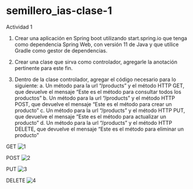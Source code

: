# semillero_ias-clase-1

Actividad 1



1.	Crear una aplicación en Spring boot utilizando start.spring.io que tenga como dependencia Spring Web, con versión 11 de Java y que utilice Gradle como gestor de dependencias.



2.	Crear una clase que sirva como controlador, agregarle la anotación pertinente para este fin. 


3.	Dentro de la clase controlador, agregar el código necesario para lo siguiente:
a.	Un método para  la url “/products” y el método HTTP GET, que devuelve el mensaje “Este es el método para consultar todos los productos”
b.	Un método para  la url “/products” y el método HTTP POST, que devuelve el mensaje “Este es el método para crear un producto”
c.	Un método para  la url “/products” y el método HTTP PUT, que devuelve el mensaje “Este es el método para actualizar un producto”
d.	Un método para  la url “/products” y el método HTTP DELETE, que devuelve el mensaje “Este es el método para eliminar un producto”








GET
![1](https://user-images.githubusercontent.com/89054795/157251286-39b104ca-d6a0-45f3-b6ef-307289b504b8.png)





POST
![2](https://user-images.githubusercontent.com/89054795/157251318-6547f1d7-25c8-4954-a60e-a7d1fe47e144.png)





PUT
![3](https://user-images.githubusercontent.com/89054795/157251334-10996230-09d3-418f-bcd0-baee51f9a462.png)






DELETE
![4](https://user-images.githubusercontent.com/89054795/157251353-68ab70bf-aa05-4da2-acc5-ecf17e3c8e0f.png)
